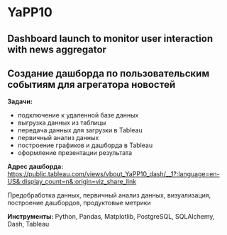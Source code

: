 # YaPP10
## Dashboard launch to monitor user interaction with news aggregator

## Создание дашборда по пользовательским событиям для агрегатора новостей

**Задачи:**
* подключение к удаленной базе данных
* выгрузка данных из таблицы
* передача данных для загрузки в Tableau
* первичный анализ данных
* построение графиков и дашборда в Tableau
* оформление презентации результата

**Адрес дашборда:** https://public.tableau.com/views/vbout_YaPP10_dash/__1?:language=en-US&:display_count=n&:origin=viz_share_link

Предобработка данных, первичный анализ данных, визуализация, построение дашбордов, продуктовые метрики

**Инструменты:** Python, Pandas, Matplotlib, PostgreSQL, SQLAlchemy, Dash, Tableau
